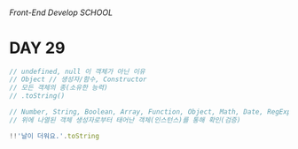 ###### Front-End Develop SCHOOL

# DAY 29

```js
// undefined, null 이 객체가 아닌 이유
// Object // 생성자/함수, Constructor
// 모든 객체의 종(소유한 능력)
// .toString()

// Number, String, Boolean, Array, Function, Object, Math, Date, RegExp, ...
// 위에 나열된 객체 생성자로부터 태어난 객체(인스턴스)를 통해 확인(검증)

!!'날이 더워요.'.toString
```